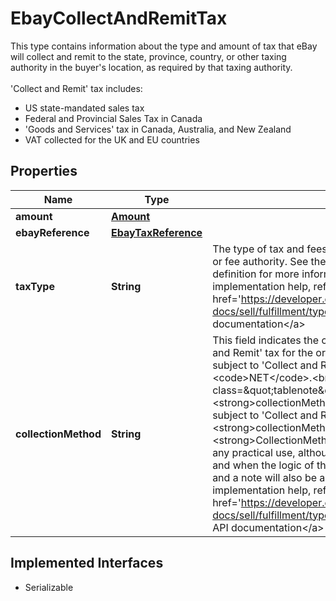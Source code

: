 

# EbayCollectAndRemitTax

This type contains information about the type and amount of tax that eBay will collect and remit to the state, province, country, or other taxing authority in the buyer's location, as required by that taxing authority.<br/><br/>'Collect and Remit' tax includes:<ul><li>US state-mandated sales tax</li><li>Federal and Provincial Sales Tax in Canada</li><li>'Goods and Services' tax in Canada, Australia, and New Zealand</li><li>VAT collected for the UK and EU countries</li></ul>
## Properties

Name | Type | Description | Notes
------------ | ------------- | ------------- | -------------
**amount** | [**Amount**](Amount.md) |  |  [optional]
**ebayReference** | [**EbayTaxReference**](EbayTaxReference.md) |  |  [optional]
**taxType** | **String** | The type of tax and fees that eBay will collect and remit to the taxing or fee authority. See the &lt;strong&gt;TaxTypeEnum&lt;/strong&gt; type definition for more information about each tax or fee type. For implementation help, refer to &lt;a href&#x3D;&#39;https://developer.ebay.com/api-docs/sell/fulfillment/types/sel:TaxTypeEnum&#39;&gt;eBay API documentation&lt;/a&gt; |  [optional]
**collectionMethod** | **String** | This field indicates the collection method used to collect the &#39;Collect and Remit&#39; tax for the order. This field is always returned for orders subject to &#39;Collect and Remit&#39; tax, and its value is always &lt;code&gt;NET&lt;/code&gt;.&lt;br /&gt;&lt;br /&gt;&lt;span class&#x3D;\&quot;tablenote\&quot;&gt;&lt;strong&gt;Note:&lt;/strong&gt; Although the &lt;strong&gt;collectionMethod&lt;/strong&gt; field is returned for all orders subject to &#39;Collect and Remit&#39; tax, the &lt;strong&gt;collectionMethod&lt;/strong&gt; field and the &lt;strong&gt;CollectionMethodEnum&lt;/strong&gt; type are not currently of any practical use, although this field may have use in the future. If and when the logic of this field is changed, this note will be updated and a note will also be added to the Release Notes.&lt;/span&gt; For implementation help, refer to &lt;a href&#x3D;&#39;https://developer.ebay.com/api-docs/sell/fulfillment/types/sel:CollectionMethodEnum&#39;&gt;eBay API documentation&lt;/a&gt; |  [optional]


## Implemented Interfaces

* Serializable


